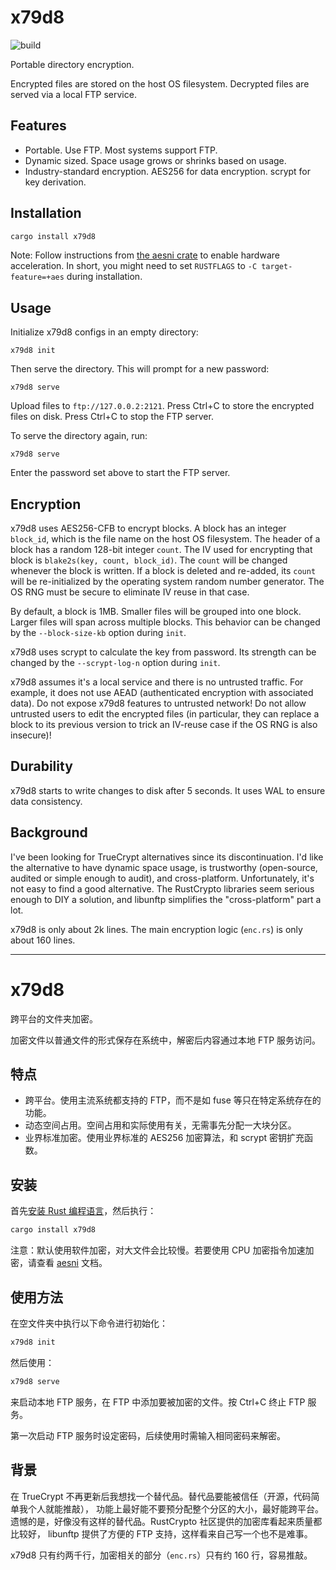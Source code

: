 # x79d8

![build](https://github.com/quark-zju/x79d8/workflows/build/badge.svg)

Portable directory encryption.

Encrypted files are stored on the host OS filesystem. Decrypted files are
served via a local FTP service.

## Features

- Portable. Use FTP. Most systems support FTP.
- Dynamic sized. Space usage grows or shrinks based on usage.
- Industry-standard encryption. AES256 for data encryption. scrypt for key derivation.

## Installation

```sh
cargo install x79d8
```

Note: Follow instructions from [the aesni crate](https://docs.rs/aesni) to
enable hardware acceleration. In short, you might need to set `RUSTFLAGS`
to `-C target-feature=+aes` during installation.

## Usage

Initialize x79d8 configs in an empty directory:

```
x79d8 init
```

Then serve the directory. This will prompt for a new password:

```
x79d8 serve
```

Upload files to `ftp://127.0.0.2:2121`. Press Ctrl+C to store the encrypted
files on disk. Press Ctrl+C to stop the FTP server.

To serve the directory again, run:

```
x79d8 serve
```

Enter the password set above to start the FTP server.


## Encryption

x79d8 uses AES256-CFB to encrypt blocks. A block has an integer `block_id`,
which is the file name on the host OS filesystem. The header of a block has a
random 128-bit integer `count`. The IV used for encrypting that block is
`blake2s(key, count, block_id)`. The `count` will be changed whenever the
block is written. If a block is deleted and re-added, its `count` will be
re-initialized by the operating system random number generator. The OS RNG
must be secure to eliminate IV reuse in that case.

By default, a block is 1MB. Smaller files will be grouped into one block.
Larger files will span across multiple blocks. This behavior can be changed
by the `--block-size-kb` option during `init`.

x79d8 uses scrypt to calculate the key from password. Its strength can be
changed by the `--scrypt-log-n` option during `init`.

x79d8 assumes it's a local service and there is no untrusted traffic. For
example, it does not use AEAD (authenticated encryption with associated data).
Do not expose x79d8 features to untrusted network! Do not allow untrusted
users to edit the encrypted files (in particular, they can replace a block
to its previous version to trick an IV-reuse case if the OS RNG is also
insecure)!

## Durability

x79d8 starts to write changes to disk after 5 seconds. It uses WAL to ensure
data consistency.

## Background

I've been looking for TrueCrypt alternatives since its discontinuation. I'd
like the alternative to have dynamic space usage, is trustworthy (open-source,
audited or simple enough to audit), and cross-platform. Unfortunately, it's
not easy to find a good alternative. The RustCrypto libraries seem serious
enough to DIY a solution, and libunftp simplifies the "cross-platform" part
a lot.

x79d8 is only about 2k lines. The main encryption logic (`enc.rs`) is only
about 160 lines.

----

# x79d8

跨平台的文件夹加密。

加密文件以普通文件的形式保存在系统中，解密后内容通过本地 FTP 服务访问。

## 特点

- 跨平台。使用主流系统都支持的 FTP，而不是如 fuse 等只在特定系统存在的功能。
- 动态空间占用。空间占用和实际使用有关，无需事先分配一大块分区。
- 业界标准加密。使用业界标准的 AES256 加密算法，和 scrypt 密钥扩充函数。

## 安装

首先[安装 Rust 编程语言](https://www.rust-lang.org/zh-CN/tools/install)，然后执行：

```sh
cargo install x79d8
```

注意：默认使用软件加密，对大文件会比较慢。若要使用 CPU 加密指令加速加密，请查看 [aesni](https://docs.rs/aesni) 文档。

## 使用方法

在空文件夹中执行以下命令进行初始化：

```sh
x79d8 init
```

然后使用：

```sh
x79d8 serve
```

来启动本地 FTP 服务，在 FTP 中添加要被加密的文件。按 Ctrl+C 终止 FTP 服务。

第一次启动 FTP 服务时设定密码，后续使用时需输入相同密码来解密。

## 背景

在 TrueCrypt 不再更新后我想找一个替代品。替代品要能被信任（开源，代码简单我个人就能推敲），
功能上最好能不要预分配整个分区的大小，最好能跨平台。
遗憾的是，好像没有这样的替代品。RustCrypto 社区提供的加密库看起来质量都比较好，
libunftp 提供了方便的 FTP 支持，这样看来自己写一个也不是难事。

x79d8 只有约两千行，加密相关的部分（`enc.rs`）只有约 160 行，容易推敲。
